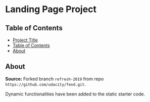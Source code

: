 # Landing Page Project

## Table of Contents

- [Project Title](#landing-page-project)
- [Table of Contents](#table-of-contents)
- [About](#about)

## About

**Source:** Forked branch `refresh-2019` from repo `https://github.com/udacity/fend.git`.

Dynamic functionalities have been added to the static starter code.
